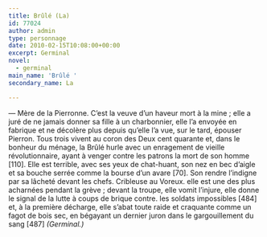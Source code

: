 ```yaml
---
title: Brûlé (La)
id: 77024
author: admin
type: personnage
date: 2010-02-15T10:08:00+00:00
excerpt: Germinal
novel:
  - germinal
main_name: 'Brûlé '
secondary_name: La

---
```

— Mère de la Pierronne. C&rsquo;est la veuve d&rsquo;un haveur mort à la mine ; elle a juré de ne jamais donner sa fille à un charbonnier, elle l&rsquo;a envoyée en fabrique et ne décolère plus depuis qu&rsquo;elle l&rsquo;a vue, sur le tard, épouser Pierron. Tous trois vivent au coron des Deux cent quarante et, dans le bonheur du ménage, la Brûlé hurle avec un enragement de vieille révolutionnaire, ayant à venger contre les patrons la mort de son homme [110]. Elle est terrible, avec ses yeux de chat-huant, son nez en bec d&rsquo;aigle et sa bouche serrée comme la bourse d&rsquo;un avare [70]. Son rendre l&rsquo;indigne par sa lâcheté devant les chefs. Cribleuse au Voreux. elle est une des plus acharnées pendant la grève ; devant la troupe, elle vomit l&rsquo;injure, elle donne le signal de la lutte à coups de brique contre. les soldats impossibles [484] et, à la première décharge, elle s&rsquo;abat toute raide et craquante comme un fagot de bois sec, en bégayant un dernier juron dans le gargouillement du sang [487] _(Germinal.)_